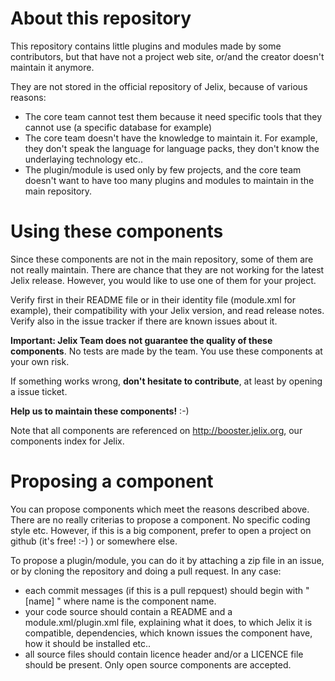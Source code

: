 
About this repository
=====================

This repository contains little plugins and modules made by some contributors, but that
have not a project web site, or/and the creator doesn't maintain it anymore.

They are not stored in the official repository of Jelix, because of various reasons:

   * The core team cannot test them because it need specific tools that they cannot use (a specific database for example)
   * The core team doesn't have the knowledge to maintain it. For example, they don't speak the language for language packs, they don't know the underlaying technology etc..
   * The plugin/module is used only by few projects, and the core team doesn't want to have too many plugins and modules to maintain in the main repository.


Using these components
======================

Since these components are not in the main repository, some of them are not really maintain. There are chance that they are not working for the latest Jelix release. However, you would like to use one of them for your project.

Verify first in their README file or in their identity file (module.xml for example), their compatibility with your Jelix version, and read release notes. Verify also in the issue tracker if there are known issues about it.

**Important: Jelix Team does not guarantee the quality of these components**. No tests are made by the team. You use these components at your own risk.

If something works wrong, **don't hesitate to contribute**, at least by opening a issue ticket.

**Help us to maintain these components!** :-)

Note that all components are referenced on http://booster.jelix.org, our components index for Jelix.

Proposing a component
=====================

You can propose components which meet the reasons described above. There are no really criterias to propose a component. No specific coding style etc. However, if this is a big component, prefer to open a project on github (it's free! :-) ) or somewhere else.

To propose a plugin/module, you can do it by attaching a zip file in an issue, or by cloning the repository and doing a pull request. In any case:

- each commit messages (if this is a pull repquest) should begin with "[name] " where name is the component name.
- your code source should contain a README and a module.xml/plugin.xml file, explaining what it does, to which Jelix it is compatible, dependencies, which known issues the component have, how it should be installed etc..
- all source files should contain licence header and/or a LICENCE file should be present. Only open source components are accepted.

